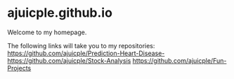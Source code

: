 # ajuicple.github.io
Welcome to my homepage.

The following links will take you to my repositories:
https://github.com/ajuicple/Prediction-Heart-Disease-
https://github.com/ajuicple/Stock-Analysis
https://github.com/ajuicple/Fun-Projects
